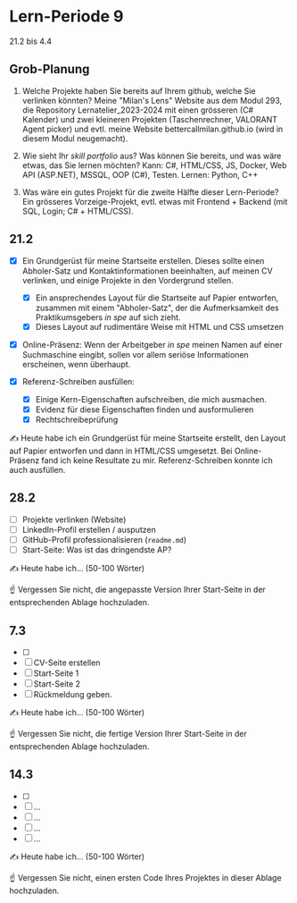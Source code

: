# Lern-Periode 9

21.2 bis 4.4

## Grob-Planung

1. Welche Projekte haben Sie bereits auf Ihrem github, welche Sie verlinken könnten?
   Meine "Milan's Lens" Website aus dem Modul 293, die Repository Lernatelier_2023-2024 mit einen grösseren (C# Kalender) und zwei kleineren Projekten (Taschenrechner, VALORANT Agent picker) und evtl. meine Website bettercallmilan.github.io (wird in diesem Modul neugemacht).
   
2. Wie sieht Ihr *skill portfolio* aus? Was können Sie bereits, und was wäre etwas, das Sie lernen möchten?
   Kann: C#, HTML/CSS, JS, Docker, Web API (ASP.NET), MSSQL, OOP (C#), Testen.
   Lernen: Python, C++ 
   
3. Was wäre ein gutes Projekt für die zweite Hälfte dieser Lern-Periode?
   Ein grösseres Vorzeige-Projekt, evtl. etwas mit Frontend + Backend (mit SQL, Login; C# + HTML/CSS). 

## 21.2

- [x] Ein Grundgerüst für meine Startseite erstellen. Dieses sollte einen Abholer-Satz und Kontaktinformationen beeinhalten, auf meinen CV verlinken, und einige Projekte in den Vordergrund stellen.
  
  - [x] Ein ansprechendes Layout für die Startseite auf Papier entworfen, zusammen mit einem "Abholer-Satz", der die Aufmerksamkeit des Praktikumsgebers *in spe* auf sich zieht.
  - [x] Dieses Layout auf rudimentäre Weise mit HTML und CSS umsetzen

- [x] Online-Präsenz: Wenn der Arbeitgeber *in spe* meinen Namen auf einer Suchmaschine eingibt, sollen vor allem seriöse Informationen erscheinen, wenn überhaupt. 

- [x] Referenz-Schreiben ausfüllen:
  
  - [x] Einige Kern-Eigenschaften aufschreiben, die mich ausmachen.
  - [x] Evidenz für diese Eigenschaften finden und ausformulieren
  - [x] Rechtschreibeprüfung

✍️ Heute habe ich ein Grundgerüst für meine Startseite erstellt, den Layout auf Papier entworfen und dann in HTML/CSS umgesetzt. Bei Online-Präsenz fand ich keine Resultate zu mir. Referenz-Schreiben konnte ich auch ausfüllen.

## 28.2

- [ ] Projekte verlinken (Website)
- [ ] LinkedIn-Profil erstellen / ausputzen
- [ ] GitHub-Profil professionalisieren (`readme.md`)
- [ ] Start-Seite: Was ist das dringendste AP?

✍️ Heute habe ich... (50-100 Wörter)

☝️ Vergessen Sie nicht, die angepasste Version Ihrer Start-Seite in der entsprechenden Ablage hochzuladen.

## 7.3

- [ ] 
- [ ] CV-Seite erstellen
- [ ] Start-Seite 1
- [ ] Start-Seite 2
- [ ] Rückmeldung geben.

✍️ Heute habe ich... (50-100 Wörter)

☝️ Vergessen Sie nicht, die fertige Version Ihrer Start-Seite in der entsprechenden Ablage hochzuladen.

## 14.3

- [ ] 
- [ ] ...
- [ ] ...
- [ ] ...
- [ ] ...

✍️ Heute habe ich... (50-100 Wörter)

☝️ Vergessen Sie nicht, einen ersten Code Ihres Projektes in dieser Ablage hochzuladen.

